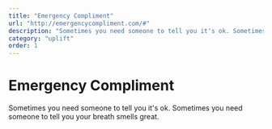 ```yaml
---
title: "Emergency Compliment"
url: "http://emergencycompliment.com/#"
description: "Sometimes you need someone to tell you it's ok. Sometimes you need someone to tell you your breath smells great."
category: "uplift"
order: 1
---
```


# Emergency Compliment

Sometimes you need someone to tell you it's ok. Sometimes you need someone to tell you your breath smells great.
